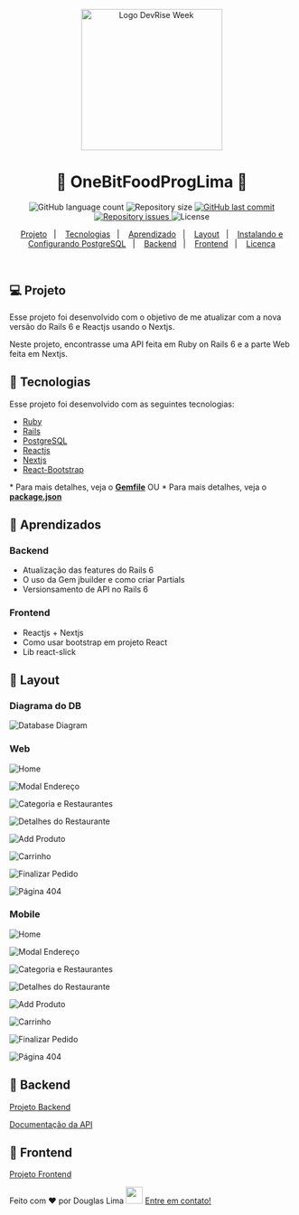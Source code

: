 <p align="center">
  <img alt="Logo DevRise Week" title="#douglasproglima-apps" src="https://rubyonrails.org/images/rails-logo.svg" width="250px" />
</p>

<h1 align="center">
🚀 OneBitFoodProgLima 🚀
</h1>

<p align="center">
  <img alt="GitHub language count" src="https://img.shields.io/github/languages/count/Douglasproglima/OneBitFoodAll">

  <img alt="Repository size" src="https://img.shields.io/github/repo-size/Douglasproglima/OneBitFoodAll">

  <a href="https://github.com/Douglasproglima/OneBitFoodAll/commits/main">
    <img alt="GitHub last commit" src="https://img.shields.io/github/last-commit/Douglasproglima/OneBitFoodAll">
  </a>

  <a href="https://github.com/Douglasproglima/FindHouses/issues">
    <img alt="Repository issues" src="https://img.shields.io/github/issues/Douglasproglima/OneBitFoodAll">
  </a>

  <img alt="License" src="https://img.shields.io/badge/license-MIT-brightgreen">
</p>

<p align="center">
  <a href="#-projeto">Projeto</a>&nbsp;&nbsp;&nbsp;|&nbsp;&nbsp;&nbsp;
  <a href="#rocket-tecnologias">Tecnologias</a>&nbsp;&nbsp;&nbsp;|&nbsp;&nbsp;&nbsp;
    <a href="#rocket-aprendizado">Aprendizado</a>&nbsp;&nbsp;&nbsp;|&nbsp;&nbsp;&nbsp;
  <a href="#rocket-layout">Layout</a>&nbsp;&nbsp;&nbsp;|&nbsp;&nbsp;&nbsp;
  <a href="#rocket-install-config-postgresql">Instalando e Configurando PostgreSQL</a>&nbsp;&nbsp;&nbsp;|&nbsp;&nbsp;&nbsp;
  <a href="#rocket-backend">Backend</a>&nbsp;&nbsp;&nbsp;|&nbsp;&nbsp;&nbsp;
  <a href="#rocket-frontend">Frontend</a>&nbsp;&nbsp;&nbsp;|&nbsp;&nbsp;&nbsp;
  <a href="#memo-licença">Licença</a>
</p>
<br>

## 💻 Projeto

Esse projeto foi desenvolvido com o objetivo de me atualizar com a nova versão do Rails 6 e Reactjs usando o Nextjs.

Neste projeto, encontrasse uma API feita em Ruby on Rails 6 e a parte Web feita em Nextjs.

## :rocket: Tecnologias

Esse projeto foi desenvolvido com as seguintes tecnologias:

- [Ruby](https://www.ruby-lang.org/pt/)
- [Rails](https://rubyonrails.org/)
- [PostgreSQL](https://www.postgresql.org/)
- [Reactjs](https://pt-br.reactjs.org/)
- [Nextjs](https://nextjs.org/)
- [React-Bootstrap](https://react-bootstrap.github.io/)

\* Para mais detalhes, veja o **[Gemfile](./Backend/GemFile)**
OU
\* Para mais detalhes, veja o **[package.json](./frontend/package.json)**

## :school_satchel: Aprendizados
### Backend
- Atualização das features do Rails 6
- O uso da Gem jbuilder e como criar Partials
- Versionsamento de API no Rails 6

### Frontend
- Reactjs + Nextjs
- Como usar bootstrap em projeto React
- Lib react-slick

## 🎨 Layout
### Diagrama do DB
![Database Diagram](./frontend/assets/images/diagram-db.png)

### Web

![Home](./frontend/assets/images/web/01.png)

![Modal Endereço](./frontend/assets/images/web/02.png)

![Categoria e Restaurantes](./frontend/assets/images/web/03.png)

![Detalhes do Restaurante](./frontend/assets/images/web/04.png)

![Add Produto](./frontend/assets/images/web/05.png)

![Carrinho](./frontend/assets/images/web/06.png)

![Finalizar Pedido](./frontend/assets/images/web/07.png)

![Página 404](./frontend/assets/images/web/08.png)


### Mobile

![Home](./frontend/assets/images/mobile/01-mobile.png)

![Modal Endereço](./frontend/assets/images/mobile/02-mobile.png)

![Categoria e Restaurantes](./frontend/assets/images/mobile/03-mobile.png)

![Detalhes do Restaurante](./frontend/assets/images/mobile/04-mobile.png)

![Add Produto](./frontend/assets/images/mobile/05-mobile.png)

![Carrinho](./frontend/assets/images/mobile/06-mobile.png)

![Finalizar Pedido](./frontend/assets/images/mobile/07-mobile.png)

![Página 404](./frontend/assets/images/mobile/08-mobile.png)


## :notebook: Backend
[Projeto Backend](./Backend/README.md)

[Documentação da API](https://documenter.getpostman.com/view/2433434/TzeTKpyN)
## :notebook: Frontend
[Projeto Frontend](./frontend/README.md)

Feito com ❤️ por Douglas Lima <img src="https://raw.githubusercontent.com/Douglasproglima/douglasproglima/master/gifs/Hi.gif" width="30px"></h2> [Entre em contato!](https://www.linkedin.com/in/douglasproglima)